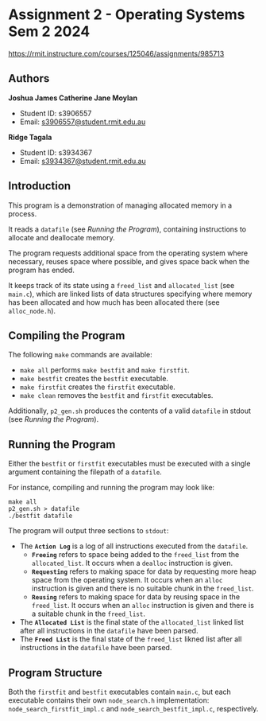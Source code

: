 # Assignment 2 - Operating Systems Sem 2 2024

https://rmit.instructure.com/courses/125046/assignments/985713

Authors
-----------------------------
**Joshua James Catherine Jane Moylan**
- Student ID: s3906557 
- Email: s3906557@student.rmit.edu.au

**Ridge Tagala**
- Student ID: s3934367
- Email: s3934367@student.rmit.edu.au

Introduction
-----------------------------

This program is a demonstration of managing allocated memory in a process.

It reads a `datafile` (see *Running the Program*), containing instructions to allocate and deallocate memory.

The program requests additional space from the operating system where necessary, reuses space where possible, and gives space back when the program has ended.

It keeps track of its state using a `freed_list` and `allocated_list` (see `main.c`), which are linked lists of data structures specifying where memory has been allocated and how much has been allocated there (see `alloc_node.h`).

Compiling the Program
-----------------------------
The following `make` commands are available:
- `make all` performs `make bestfit` and `make firstfit`.
- `make bestfit` creates the `bestfit` executable.
- `make firstfit` creates the `firstfit` executable.
- `make clean` removes the `bestfit` and `firstfit` executables.

Additionally, `p2_gen.sh` produces the contents of a valid `datafile` in stdout (see *Running the Program*).

Running the Program
-----------------------------

Either the `bestfit` or `firstfit` executables must be executed with a single argument containing the filepath of a `datafile`.

For instance, compiling and running the program may look like:
```
make all
p2_gen.sh > datafile
./bestfit datafile
```

The program will output three sections to `stdout`:
- The **`Action Log`** is a log of all instructions executed from the `datafile`.
    - **`Freeing`** refers to space being added to the `freed_list` from the `allocated_list`. It occurs when a `dealloc` instruction is given.
    - **`Requesting`** refers to making space for data by requesting more heap space from the operating system. It occurs when an `alloc` instruction is given and there is no suitable chunk in the `freed_list`.
    - **`Reusing`** refers to making space for data by reusing space in the `freed_list`. It occurs when an `alloc` instruction is given and there is a suitable chunk in the `freed_list`.
- The **`Allocated List`** is the final state of the `allocated_list` linked list after all instructions in the `datafile` have been parsed.
- The **`Freed List`** is the final state of the `freed_list` likned list after all instructions in the `datafile` have been parsed.

Program Structure
-----------------------------

Both the `firstfit` and `bestfit` executables contain `main.c`, but each executable contains their own `node_search.h` implementation: `node_search_firstfit_impl.c` and `node_search_bestfit_impl.c`, respectively.